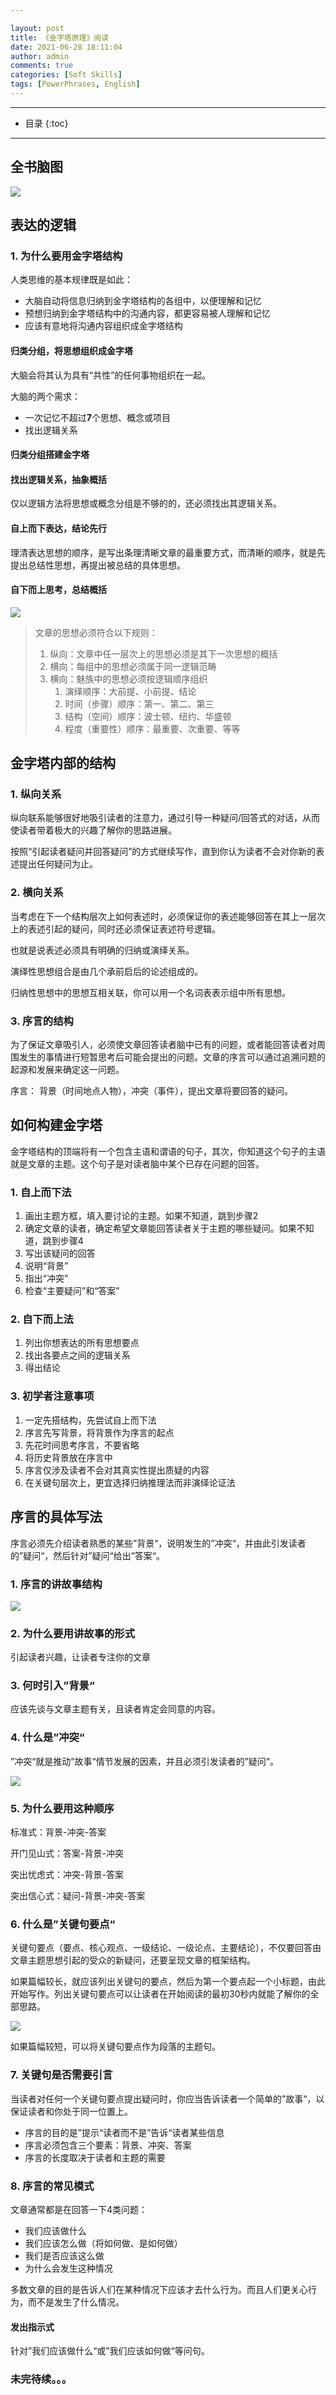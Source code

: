 ```yaml
---

layout: post
title: 《金字塔原理》阅读
date: 2021-06-28 18:11:04
author: admin
comments: true
categories: [Soft Skills]
tags: [PowerPhrases, English]
---
```


  

<!-- more -->

---

* 目录
{:toc}
---

## 全书脑图

[![](/images/posts/the-pyramid-principle-toc.jpg)](/images/posts/the-pyramid-principle-toc.jpg) 



## 表达的逻辑

### 1. 为什么要用金字塔结构

人类思维的基本规律既是如此：

- 大脑自动将信息归纳到金字塔结构的各组中，以便理解和记忆
- 预想归纳到金字塔结构中的沟通内容，都更容易被人理解和记忆
- 应该有意地将沟通内容组织成金字塔结构

#### 归类分组，将思想组织成金字塔

大脑会将其认为具有“共性”的任何事物组织在一起。

大脑的两个需求：

- 一次记忆不超过**7**个思想、概念或项目
- 找出逻辑关系

#### 归类分组搭建金字塔

#### 找出逻辑关系，抽象概括

仅以逻辑方法将思想或概念分组是不够的的，还必须找出其逻辑关系。

#### 自上而下表达，结论先行

理清表达思想的顺序，是写出条理清晰文章的最重要方式，而清晰的顺序，就是先提出总结性思想，再提出被总结的具体思想。

#### 自下而上思考，总结概括

[![](/images/posts/pyramid-thinking-style.jpg)](/images/posts/pyramid-thinking-style.jpg) 

> 文章的思想必须符合以下规则：
>
> 1. 纵向：文章中任一层次上的思想必须是其下一次思想的概括
> 2. 横向：每组中的思想必须属于同一逻辑范畴
> 3. 横向：魅族中的思想必须按逻辑顺序组织
>    1. 演绎顺序：大前提、小前提、结论
>    2. 时间（步骤）顺序：第一、第二、第三
>    3. 结构（空间）顺序：波士顿、纽约、华盛顿
>    4. 程度（重要性）顺序：最重要、次重要、等等



## 金字塔内部的结构

### 1. 纵向关系

纵向联系能够很好地吸引读者的注意力，通过引导一种疑问/回答式的对话，从而使读者带着极大的兴趣了解你的思路进展。

按照“引起读者疑问并回答疑问”的方式继续写作，直到你认为读者不会对你新的表述提出任何疑问为止。

### 2. 横向关系

当考虑在下一个结构层次上如何表述时，必须保证你的表述能够回答在其上一层次上的表述引起的疑问，同时还必须保证表述符号逻辑。

也就是说表述必须具有明确的归纳或演绎关系。

演绎性思想组合是由几个承前启后的论述组成的。

归纳性思想中的思想互相关联，你可以用一个名词表表示组中所有思想。

### 3. 序言的结构

为了保证文章吸引人，必须使文章回答读者脑中已有的问题，或者能回答读者对周围发生的事情进行短暂思考后可能会提出的问题。文章的序言可以通过追溯问题的起源和发展来确定这一问题。

序言： 背景（时间地点人物），冲突（事件），提出文章将要回答的疑问。



## 如何构建金字塔

金字塔结构的顶端将有一个包含主语和谓语的句子，其次，你知道这个句子的主语就是文章的主题。这个句子是对读者脑中某个已存在问题的回答。

### 1. 自上而下法

1. 画出主题方框，填入要讨论的主题。如果不知道，跳到步骤2
2. 确定文章的读者，确定希望文章能回答读者关于主题的哪些疑问。如果不知道，跳到步骤4
3. 写出该疑问的回答
4. 说明“背景”
5. 指出“冲突”
6. 检查“主要疑问”和“答案”

### 2. 自下而上法

1. 列出你想表达的所有思想要点
2. 找出各要点之间的逻辑关系
3. 得出结论

### 3. 初学者注意事项

1. 一定先搭结构，先尝试自上而下法
2. 序言先写背景，将背景作为序言的起点
3. 先花时间思考序言，不要省略
4. 将历史背景放在序言中
5. 序言仅涉及读者不会对其真实性提出质疑的内容
6. 在关键句层次上，更宜选择归纳推理法而非演绎论证法

## 序言的具体写法

序言必须先介绍读者熟悉的某些”背景“，说明发生的”冲突“，并由此引发读者的”疑问“，然后针对”疑问“给出”答案“。

### 1. 序言的讲故事结构

[![](/images/posts/pyramid-story.jpg)](/images/posts/pyramid-story.jpg) 

### 2. 为什么要用讲故事的形式

引起读者兴趣，让读者专注你的文章

### 3. 何时引入”背景“

应该先谈与文章主题有关，且读者肯定会同意的内容。

### 4. 什么是”冲突“

”冲突“就是推动”故事“情节发展的因素，并且必须引发读者的”疑问“。

[![](/images/posts/pyramid-conflict.jpg)](/images/posts/pyramid-conflict.jpg) 

### 5. 为什么要用这种顺序

标准式：背景-冲突-答案

开门见山式：答案-背景-冲突

突出忧虑式：冲突-背景-答案

突出信心式：疑问-背景-冲突-答案

### 6. 什么是”关键句要点“

关键句要点（要点、核心观点、一级结论、一级论点、主要结论），不仅要回答由文章主题思想引起的受众的新疑问，还要呈现文章的框架结构。

如果篇幅较长，就应该列出关键句的要点，然后为第一个要点起一个小标题，由此开始写作。列出关键句要点可以让读者在开始阅读的最初30秒内就能了解你的全部思路。

[![](/images/posts/pyramid-list-points.jpg)](/images/posts/pyramid-list-points.jpg) 

如果篇幅较短，可以将关键句要点作为段落的主题句。

### 7. 关键句是否需要引言

当读者对任何一个关键句要点提出疑问时，你应当告诉读者一个简单的”故事“，以保证读者和你处于同一位置上。

- 序言的目的是”提示“读者而不是”告诉“读者某些信息
- 序言必须包含三个要素：背景、冲突、答案
- 序言的长度取决于读者和主题的需要

### 8. 序言的常见模式

文章通常都是在回答一下4类问题：

- 我们应该做什么
- 我们应该怎么做（将如何做、是如何做）
- 我们是否应该这么做
- 为什么会发生这种情况

多数文章的目的是告诉人们在某种情况下应该才去什么行为。而且人们更关心行为，而不是发生了什么情况。

#### 发出指示式

针对”我们应该做什么“或”我们应该如何做“等问句。





### 未完待续。。。